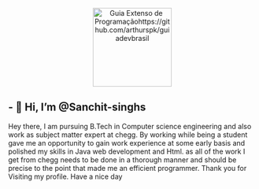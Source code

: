 <p align="center">
  <a href="https://github.com/arthurspk/guiadevbrasil">
    <img src="./images/guia.png" alt="Guia Extenso de Programaçãohttps://github.com/arthurspk/guiadevbrasil" width="160" height="160">
  </a>
</p>

## - 👋 Hi, I’m @Sanchit-singhs
Hey there,
I am pursuing B.Tech in Computer science engineering and also work as subject matter expert at chegg. By working while being a student gave me an opportunity to gain work experience at some early basis and polished my skills in Java web development and Html.
as all of the work I get from chegg needs to be done in a thorough manner and should be precise to the point that made me an efficient programmer.
Thank you for Visiting my profile.
Have a nice day

<!---
Sanchit-singhs/Sanchit-singhs is a ✨ special ✨ repository because its `README.md` (this file) appears on your GitHub profile.
You can click the Preview link to take a look at your changes.
--->
